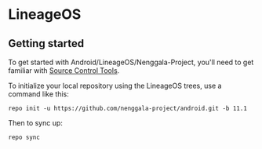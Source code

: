 LineageOS
===========

Getting started
---------------

To get started with Android/LineageOS/Nenggala-Project, you'll need to get familiar with [Source Control Tools](https://source.android.com/setup/develop).

To initialize your local repository using the LineageOS trees, use a command like this:
```
repo init -u https://github.com/nenggala-project/android.git -b 11.1
```
Then to sync up:
```
repo sync
```